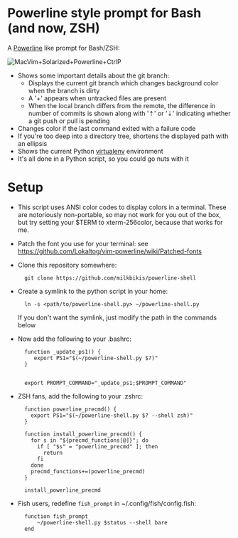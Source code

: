 Powerline style prompt for Bash (and now, ZSH)
==============================================

A [Powerline](https://github.com/Lokaltog/vim-powerline) like prompt for Bash/ZSH:

![MacVim+Solarized+Powerline+CtrlP](https://raw.github.com/milkbikis/dotfiles-mac/master/bash-powerline-screenshot.png)

*  Shows some important details about the git branch:
    *  Displays the current git branch which changes background color when the branch is dirty
    *  A '+' appears when untracked files are present
    *  When the local branch differs from the remote, the difference in number of commits is shown along with '⇡' or '⇣' indicating whether a git push or pull is pending
*  Changes color if the last command exited with a failure code
*  If you're too deep into a directory tree, shortens the displayed path with an ellipsis
*  Shows the current Python [virtualenv](http://www.virtualenv.org/) environment
*  It's all done in a Python script, so you could go nuts with it

# Setup

* This script uses ANSI color codes to display colors in a terminal. These are notoriously non-portable, so may not work for you out of the box, but try setting your $TERM to xterm-256color, because that works for me.

* Patch the font you use for your terminal: see https://github.com/Lokaltog/vim-powerline/wiki/Patched-fonts

* Clone this repository somewhere:

        git clone https://github.com/milkbikis/powerline-shell

* Create a symlink to the python script in your home:

        ln -s <path/to/powerline-shell.py> ~/powerline-shell.py

  If you don't want the symlink, just modify the path in the commands below

* Now add the following to your .bashrc:

        function _update_ps1() {
           export PS1="$(~/powerline-shell.py $?)"
        }


        export PROMPT_COMMAND="_update_ps1;$PROMPT_COMMAND"

* ZSH fans, add the following to your .zshrc:

        function powerline_precmd() {
          export PS1="$(~/powerline-shell.py $? --shell zsh)"
        }

        function install_powerline_precmd() {
          for s in "${precmd_functions[@]}"; do
            if [ "$s" = "powerline_precmd" ]; then
              return
            fi
          done
          precmd_functions+=(powerline_precmd)
        }

        install_powerline_precmd

* Fish users, redefine `fish_prompt` in ~/.config/fish/config.fish:

        function fish_prompt
            ~/powerline-shell.py $status --shell bare
        end
